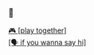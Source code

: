 ### 🦂

[🎮 [play together]](https://steamcommunity.com/id/schwarzsky/) \
[ [🗣️ if you wanna say hi]](https://discord.gg/UWRQKPX)
